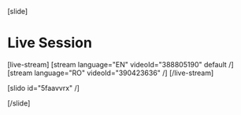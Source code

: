 [slide]
# Live Session

[live-stream]
[stream language="EN" videoId="388805190" default /]
[stream language="RO" videoId="390423636"  /]
[/live-stream]

[slido id="5faavvrx" /]

[/slide]